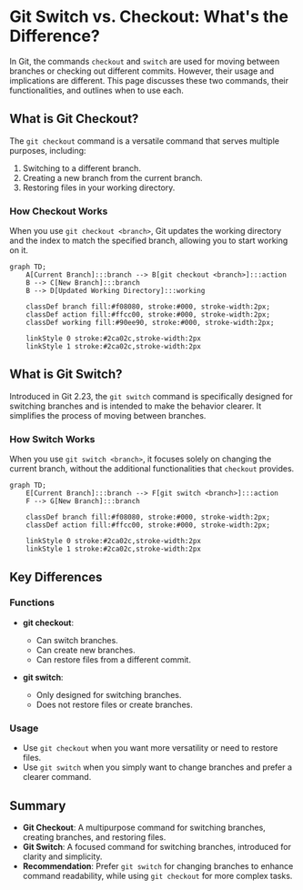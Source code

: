 # Git Switch vs. Checkout: What's the Difference?

In Git, the commands `checkout` and `switch` are used for moving between branches or checking out different commits. However, their usage and implications are different. This page discusses these two commands, their functionalities, and outlines when to use each.

## What is Git Checkout?

The `git checkout` command is a versatile command that serves multiple purposes, including:

1. Switching to a different branch.
2. Creating a new branch from the current branch.
3. Restoring files in your working directory.

### How Checkout Works

When you use `git checkout <branch>`, Git updates the working directory and the index to match the specified branch, allowing you to start working on it.

```mermaid
graph TD;
    A[Current Branch]:::branch --> B[git checkout <branch>]:::action
    B --> C[New Branch]:::branch
    B --> D[Updated Working Directory]:::working

    classDef branch fill:#f08080, stroke:#000, stroke-width:2px;
    classDef action fill:#ffcc00, stroke:#000, stroke-width:2px;
    classDef working fill:#90ee90, stroke:#000, stroke-width:2px;

    linkStyle 0 stroke:#2ca02c,stroke-width:2px
    linkStyle 1 stroke:#2ca02c,stroke-width:2px
```

## What is Git Switch?

Introduced in Git 2.23, the `git switch` command is specifically designed for switching branches and is intended to make the behavior clearer. It simplifies the process of moving between branches.

### How Switch Works

When you use `git switch <branch>`, it focuses solely on changing the current branch, without the additional functionalities that `checkout` provides.

```mermaid
graph TD;
    E[Current Branch]:::branch --> F[git switch <branch>]:::action
    F --> G[New Branch]:::branch

    classDef branch fill:#f08080, stroke:#000, stroke-width:2px;
    classDef action fill:#ffcc00, stroke:#000, stroke-width:2px;

    linkStyle 0 stroke:#2ca02c,stroke-width:2px
    linkStyle 1 stroke:#2ca02c,stroke-width:2px
```

## Key Differences

### Functions

- **git checkout**: 
  - Can switch branches.
  - Can create new branches.
  - Can restore files from a different commit.

- **git switch**:
  - Only designed for switching branches.
  - Does not restore files or create branches.

### Usage

- Use `git checkout` when you want more versatility or need to restore files.
- Use `git switch` when you simply want to change branches and prefer a clearer command.

## Summary

- **Git Checkout**: A multipurpose command for switching branches, creating branches, and restoring files.
- **Git Switch**: A focused command for switching branches, introduced for clarity and simplicity.
- **Recommendation**: Prefer `git switch` for changing branches to enhance command readability, while using `git checkout` for more complex tasks.
